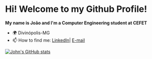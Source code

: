# Hi! Welcome to my Github Profile!

**My name is João and I'm a Computer Engineering student at CEFET**

- 🌍 Divinópolis-MG
- 📫 How to find me: [LinkedIn](https://www.linkedin.com/in/jo%C3%A3o-pedro-siqueira-647b1a260/)| [E-mail](joaopedrosilvasiqueira1@gmail.com)
  
[![John's GitHub stats](https://github-readme-stats.vercel.app/api?username=JohnPss)](https://github.com/anuraghazra/github-readme-stats)

<!--
**JohnPss/JohnPss** is a ✨ _special_ ✨ repository because its `README.md` (this file) appears on your GitHub profile.

Here are some ideas to get you started:

- 🔭 I’m currently working on ...
- 🌱 I’m currently learning ...
- 👯 I’m looking to collaborate on ...
- 🤔 I’m looking for help with ...
- 💬 Ask me about ...
- 📫 How to reach me: ...
- 😄 Pronouns: ...
- ⚡ Fun fact: ...
-->
